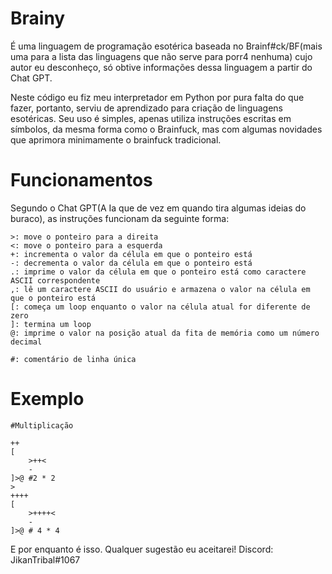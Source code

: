 # Brainy

É uma linguagem de programação esotérica baseada no Brainf#ck/BF(mais uma para a lista das linguagens que não serve para porr4 nenhuma) cujo autor eu desconheço, só obtive informações dessa linguagem a partir do Chat GPT. 

Neste código eu fiz meu interpretador em Python por pura falta do que fazer, portanto, serviu de aprendizado para criação de linguagens esotéricas. Seu uso é simples, apenas utiliza instruções escritas em símbolos, da mesma forma como o Brainfuck, mas com algumas novidades que aprimora minimamente o brainfuck tradicional.



# Funcionamentos
Segundo o Chat GPT(A Ia que de vez em quando tira algumas ideias do buraco), as instruções funcionam da seguinte forma:
```
>: move o ponteiro para a direita
<: move o ponteiro para a esquerda
+: incrementa o valor da célula em que o ponteiro está
-: decrementa o valor da célula em que o ponteiro está
.: imprime o valor da célula em que o ponteiro está como caractere ASCII correspondente
,: lê um caractere ASCII do usuário e armazena o valor na célula em que o ponteiro está
[: começa um loop enquanto o valor na célula atual for diferente de zero
]: termina um loop
@: imprime o valor na posição atual da fita de memória como um número decimal

#: comentário de linha única
```

# Exemplo

```
#Multiplicação

++
[
    >++<
    -
]>@ #2 * 2
>
++++
[
    >++++<
    -
]>@ # 4 * 4
```
E por enquanto é isso. Qualquer sugestão eu aceitarei!
Discord: JikanTribal#1067
